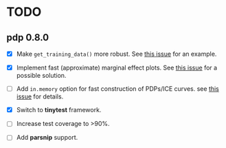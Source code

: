 # TODO

## pdp 0.8.0

- [X] Make `get_training_data()` more robust. See [this issue](https://github.com/bgreenwell/pdp/issues/90) for an example.

- [X] Implement fast (approximate) marginal effect plots. See [this issue](https://github.com/bgreenwell/pdp/issues/91) for a possible solution.

- [ ] Add `in.memory` option for fast construction of PDPs/ICE curves. see [this issue](https://github.com/bgreenwell/pdp/issues/98) for details.

- [X] Switch to **tinytest** framework.

- [ ] Increase test coverage to >90%.

- [ ] Add **parsnip** support.
